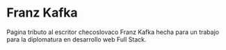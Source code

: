 # Franz Kafka

Pagina tributo al escritor checoslovaco Franz Kafka hecha para un trabajo para la diplomatura en desarrollo web Full Stack.

